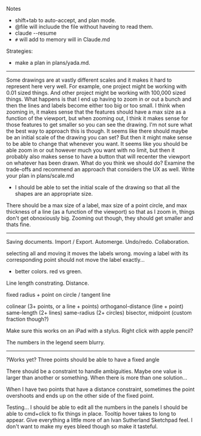 Notes
- shift+tab to auto-accept, and plan mode.
- @file will incluude the file without haveing to read them.
- claude --resume
- `#` will add to memory will in Claude.md

Strategies:
- make a plan in plans/yada.md.

---


Some drawings are at vastly different scales and it makes it hard to represent here very well. For example, one project might be working with 0.01 sized things. And other project might be working with 100,000 sized things. What happens is that I end up having to zoom in or out a bunch and then the lines and labels become either too big or too small. I think when zooming in, it makes sense that the features should have a max size as a function of the viewport, but when zooming out, I think it makes sense for those features to get smaller so you can see the drawing. I'm not sure what the best way to approach this is though. It seems like there should maybe be an initial scale of the drawing you can set? But then it might make sense to be able to change that whenever you want. It seems like you should be able zoom in or out however much you want with no limit, but then it probably also makes sense to have a button that will recenter the viewport on whatever has been drawn. What do you think we should do? Examine the trade-offs and recommend an approach that considers the UX as well. Write your plan in plans/scale.md



- I should be able to set the initial scale of the drawing so that all the shapes are an appropriate size.


There should be a max size of a label, max size of a point circle, and max thickness of a line (as a function of the viewport) so that as I zoom in, things don't get obnoxiously big. Zooming out though, they should get smaller and thats fine.


---

Saving documents. Import / Export. Automerge. Undo/redo. Collaboration.

selecting all and moving it moves the labels wrong. moving a label with its corresponding point should not move the label exactly...

- better colors. red vs green.

Line length constrating. Distance.

fixed radius + point on circle / tangent line

colinear (3+ points, or a line + points)
orthoganol-distance (line + point)
same-length (2+ lines)
same-radius (2+ circles)
bisector, midpoint (custom fraction though?)


Make sure this works on an iPad with a stylus. Right click with apple pencil?

The numbers in the legend seem blurry.

---

?Works yet?
Three points should be able to have a fixed angle


There should be a constraint to handle ambiguities. Maybe one value is larger than another or something. When there is more than one solution...

When I have two points that have a distance constraint, sometimes the point overshoots and ends up on the other side of the fixed point.


Testing...
I should be able to edit all the numbers in the panels
I should be able to cmd+click to fix things in place.
Tooltip hover takes to long to appear.
Give everything a little more of an Ivan Sutherland Sketchpad feel. I don't want to make my eyes bleed though so make it tasteful.


